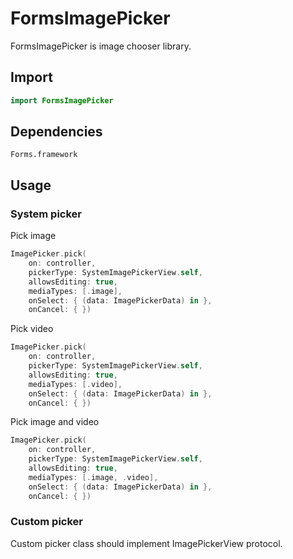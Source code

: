 # FormsImagePicker

FormsImagePicker is image chooser library.

## Import

```swift
import FormsImagePicker
```

## Dependencies

```
Forms.framework
```

## Usage

### System picker

Pick image 

```swift
ImagePicker.pick(
    on: controller,
    pickerType: SystemImagePickerView.self,
    allowsEditing: true,
    mediaTypes: [.image],
    onSelect: { (data: ImagePickerData) in }, 
    onCancel: { })
```

Pick video 

```swift
ImagePicker.pick(
    on: controller,
    pickerType: SystemImagePickerView.self,
    allowsEditing: true,
    mediaTypes: [.video],
    onSelect: { (data: ImagePickerData) in }, 
    onCancel: { })
```

Pick image and video 

```swift
ImagePicker.pick(
    on: controller,
    pickerType: SystemImagePickerView.self,
    allowsEditing: true,
    mediaTypes: [.image, .video],
    onSelect: { (data: ImagePickerData) in }, 
    onCancel: { })
```

### Custom picker

Custom picker class should implement ImagePickerView protocol.